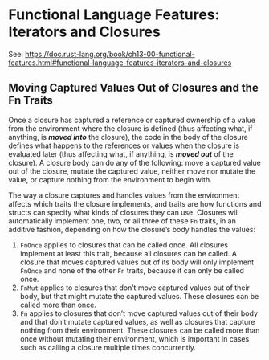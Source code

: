 # Functional Language Features: Iterators and Closures

See: https://doc.rust-lang.org/book/ch13-00-functional-features.html#functional-language-features-iterators-and-closures

## Moving Captured Values Out of Closures and the Fn Traits

Once a closure has captured a reference or captured ownership of a value from the environment where the closure is defined (thus affecting what, if anything, is _**moved into**_ the closure), the code in the body of the closure defines what happens to the references or values when the closure is evaluated later (thus affecting what, if anything, is _**moved out**_ of the closure). A closure body can do any of the following: move a captured value out of the closure, mutate the captured value, neither move nor mutate the value, or capture nothing from the environment to begin with.

The way a closure captures and handles values from the environment affects which traits the closure implements, and traits are how functions and structs can specify what kinds of closures they can use. Closures will automatically implement one, two, or all three of these `Fn` traits, in an additive fashion, depending on how the closure’s body handles the values:

1. `FnOnce` applies to closures that can be called once. All closures implement at least this trait, because all closures can be called. A closure that moves captured values out of its body will only implement `FnOnce` and none of the other `Fn` traits, because it can only be called once.
2. `FnMut` applies to closures that don’t move captured values out of their body, but that might mutate the captured values. These closures can be called more than once.
3. `Fn` applies to closures that don’t move captured values out of their body and that don’t mutate captured values, as well as closures that capture nothing from their environment. These closures can be called more than once without mutating their environment, which is important in cases such as calling a closure multiple times concurrently.
